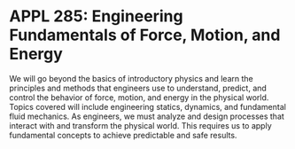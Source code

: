# APPL 285: Engineering Fundamentals of Force, Motion, and Energy

We will go beyond the basics of introductory physics and learn the principles and methods that engineers use to understand, predict, and control the behavior of force, motion, and energy in the physical world. Topics covered will include engineering statics, dynamics, and fundamental fluid mechanics. As engineers, we must analyze and design processes that interact with and transform the physical world. This requires us to apply fundamental concepts to achieve predictable and safe results.